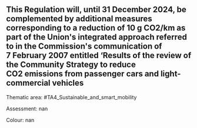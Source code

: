 ## This Regulation will, until 31 December 2024, be complemented by additional measures corresponding to a reduction of 10 g CO2/km as part of the Union's integrated approach referred to in the Commission's communication of 7 February 2007 entitled ‘Results of the review of the Community Strategy to reduce CO2 emissions from passenger cars and light-commercial vehicles

Thematic area: #TA4_Sustainable_and_smart_mobility

Assessment: nan

Colour: nan